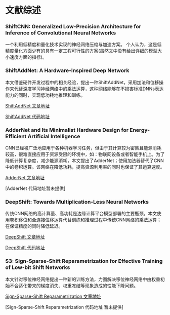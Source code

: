 # 文献综述
### ShiftCNN: Generalized Low-Precision Architecture for Inference of Convolutional Neural Networks

一个利用低精度和量化技术实现的神经网络压缩与加速方案。 个人认为，这是低精度量化方面少有的具有一定工程可行性的方案(虽然文中没有给出详细的模型大小速度方面的指标)。

### ShiftAddNet: A Hardware-Inspired Deep Network

本文借鉴硬件开发过程中的相关经验，提出一种ShiftAddNet，采用加法和位移操作来代替深度学习神经网络中的乘法运算，这种网络能够在不损害标准DNNs表达能力的同时，实现低功耗地推理和训练。

[ShiftAddNet 文章地址](/doc/articles/ShiftAddNet.pdf)

[ShiftAddNet 代码地址](https://github.com/RICE-EIC/ShiftAddNet)

### AdderNet and Its Minimalist Hardware Design for Energy-Efficient Artificial Intelligence

CNN已经被广泛地应用于各种机器学习任务，但由于其计算较为密集且能源消耗较高，很难直接应用于资源受限的环境中，如：物联网设备或者智能手机上。为了降低计算复杂度，减少能源消耗，本文提出了AdderNet；使用加法器替代了CNN中的卷积运算。该网络在降低功耗，提高资源利用率的同时也保证了其运算速度。

[AdderNet 文章地址](/doc/articles/AdderNet.pdf)

[AdderNet 代码地址暂未提供]

### DeepShift: Towards Multiplication-Less Neural Networks

传统CNN网络的高计算量、高功耗是边缘计算平台模型部署的主要瓶颈。本文使用卷积移位和全连接位移运算代替训练和推理过程中传统CNN网络的乘法运算；在保证精度的同时降低延迟。

[DeepShift 文章地址](/doc/articles/DeepShift.pdf)

[DeepShift 代码地址](https://github.com/mostafaelhoushi/DeepShift)


### S3: Sign-Sparse-Shift Reparametrization for Effective Training of Low-bit Shift Networks

本文针对移位神经网络提出一种新的训练方法，力图解决移位神经网络中由权重初始不合适化带来的梯度消失、权重冻结等现象造成的性能下降问题。


[Sign-Sparse-Shift Reparametrization 文章地址](/doc/articles/Sign_Sparse_Shift.pdf)

[Sign-Sparse-Shift Reparametrization 代码地址 暂未提供]




